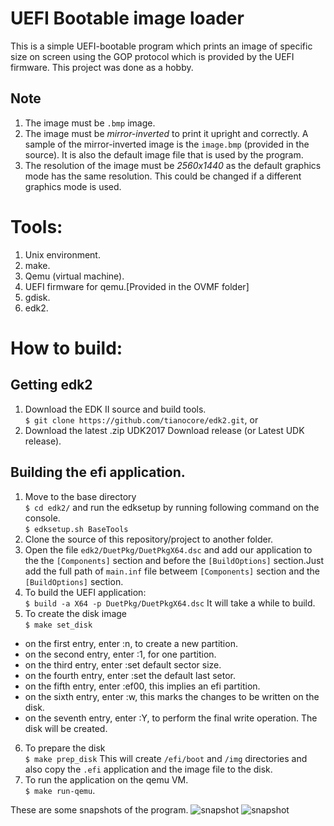 # UEFI Bootable image loader
This is a simple UEFI-bootable program which prints an image of specific size on screen using the GOP protocol which is provided by the UEFI firmware. This project was done as a hobby.

## Note
1. The image must be `.bmp` image.
2. The image must be <em>mirror-inverted</em> to print it upright and correctly. A sample of the mirror-inverted image is the `image.bmp` (provided in the source). It is also the default image file that is used by the program.
3. The resolution of the image must be <em>2560x1440</em> as the default graphics mode has the same resolution. This could be changed if a different graphics mode is used.

# Tools:
1. Unix environment.
2. make.
3. Qemu (virtual machine).
4. UEFI firmware for qemu.[Provided in the OVMF folder]
5. gdisk.
6. edk2.

# How to build:
## Getting edk2
1. Download the EDK II source and build tools.<br>
`$ git clone https://github.com/tianocore/edk2.git`, or<br>
2. Download the latest .zip UDK2017 Download release (or Latest UDK release).

## Building the efi application.
1. Move to the base directory <br>
`$ cd edk2/`
and run the edksetup by running following command on the console.<br>
`$ edksetup.sh BaseTools`
2. Clone the source of this repository/project to another folder.
3. Open the file `edk2/DuetPkg/DuetPkgX64.dsc` and add our application to the the `[Components]` section and before the `[BuildOptions]` section.Just add the full path of `main.inf` file betweem `[Components]` section and the `[BuildOptions]` section.
4. To build the UEFI application:<br>
`$ build -a X64 -p DuetPkg/DuetPkgX64.dsc`
It will take a while to build.
5. To create the disk image<br>
`$ make set_disk`
  - on the first entry, enter :n, to create a new partition.
  - on the second entry, enter :1, for one partition.
  - on the third entry, enter :set default sector size.
  - on the fourth entry, enter :set the default last setor.
  - on the fifth entry, enter :ef00, this implies an efi partition.
  - on the sixth entry, enter :w, this marks the changes to be written on the disk.
  - on the seventh entry, enter :Y, to perform the final write operation.
  The disk will be created.

6. To prepare the disk<br>
`$ make prep_disk`
This will create `/efi/boot` and `/img` directories and also copy the `.efi` application and the image file to the disk.
7. To run the application on the qemu VM.<br>
`$ make run-qemu`.

These are some snapshots of the program.
![snapshot](https://i.imgur.com/AZzRCHQ.png)
![snapshot](https://i.imgur.com/6qNdm8E.png)
